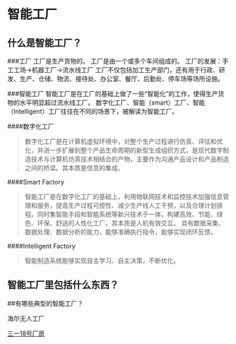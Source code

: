 # 智能工厂

## 什么是智能工厂？

###工厂
工厂是生产货物的。
工厂是由一个或多个车间组成的。
工厂的发展：手工工场→机器工厂→流水线工厂
工厂不仅包括加工生产部门，还有用于行政、研发、生产、仓储、物流、接待处、办公室、餐厅、后勤处、停车场等场所设施。

###智能工厂
智能工厂是在工厂的基础上做了一些“智能化”的工作，使得生产货物的水平明显超过流水线工厂。
数字化工厂、智能（smart）工厂、智能（Intelligent）工厂往往在不同的场景下，被解读为智能工厂。

####数字化工厂
>数字化工厂是在计算机虚拟环境中，对整个生产过程进行仿真、评估和优化，并进一步扩展到整个产品生命周期的新型生成组织方式，是现代数字制造技术与计算机仿真技术相结合的产物，主要作为沟通产品设计和产品制造之间的桥梁。其本质是信息的集成。

####Smart Factory
>智能工厂是在数字化工厂的基础上，利用物联网技术和监控技术加强信息管理和服务，提高生产过程可控性、减少生产线人工干预，以及合理计划排程。同时集智能手段和智能系统等新兴技术于一体，构建高效、节能、绿色、环保、舒适的人性化工厂。其本质是人机有效交互。
具有数据采集、数据处理、数据分析的能力，能够准确执行指令，能够实现闭环反馈。

####Intelligent Factory
>智能制造系统能够实现自主学习、自主决策，不断优化。

## 智能工厂里包括什么东西？



##有哪些典型的智能工厂？

海尔无人工厂

[三一18号厂房](http://www.e-works.net.cn/report/2015intelligent/2015intelligent.html)

